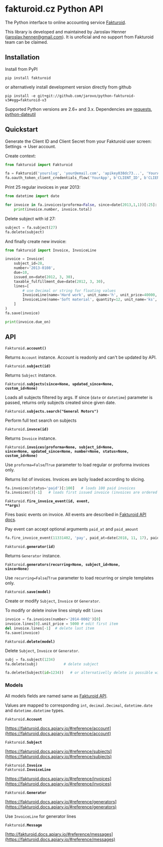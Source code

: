 # fakturoid.cz Python API

The Python interface to online accounting service [Fakturoid](http://fakturoid.cz/).

This library is developed and maintained by Jaroslav Henner ([jaroslav.henner@gmail.com](mailto:jaroslav.henner@gmail.com)).
It is unoficial and no support from Fakturoid team can be claimed.

## Installation

Install from PyPI

    pip install fakturoid

or alternatively install development version directly from github

    pip install -e git+git://github.com/jarovo/python-fakturoid-v3#egg=fakturoid-v3


Supported Python versions are 2.6+ and 3.x. Dependencies are [requests](https://pypi.python.org/pypi/requests),
[python-dateutil](https://pypi.python.org/pypi/python-dateutil/2.1)

## Quickstart

Generate the Client ID and Client Secret from your Fakturoid user screen: Settings → User account.

Create context:
```python
from fakturoid import Fakturoid

fa = Fakturoid('yourslug', 'your@email.com', 'apikey038dc73...', 'YourApp (yourname@example.com)')
fa.oauth_token_client_credentials_flow('YourApp', b'CLIENT_ID', b'CLIENT_SECRET')
```

Print 25 regular invoices in year 2013:
```python
from datetime import date

for invoice in fa.invoices(proforma=False, since=date(2013,1,1))[:25]:
    print(invoice.number, invoice.total)
```

Delete subject with id 27:
```python
subject = fa.subject(27)
fa.delete(subject)
```

And finally create new invoice:
```python
from fakturoid import Invoice, InvoiceLine

invoice = Invoice(
    subject_id=28,
    number='2013-0108',
    due=10,
    issued_on=date(2012, 3, 30),
    taxable_fulfillment_due=date(2012, 3, 30),
    lines=[
        # use Decimal or string for floating values
        InvoiceLine(name='Hard work', unit_name='h', unit_price=40000, vat_rate=20),
        InvoiceLine(name='Soft material', quantity=12, unit_name='ks', unit_price="4.60", vat_rate=20),
    ]
)
fa.save(invoice)

print(invoice.due_on)
```

## API

<code>Fakturoid.<b>account()</b></code>

Returns `Account` instance. Account is readonly and can't be updated by API.

<code>Fakturoid.<b>subject(id)</b></code>

Returns `Subject` instance.

<code>Fakturoid.<b>subjects(since=None, updated_since=None, custom_id=None)</b></code>

Loads all subjects filtered by args.
If since (`date` or `datetime`) parameter is passed, returns only subjects created since given date.

<code>Fakturoid.<b>subjects.search("General Motors")</b></code>

Perform full text search on subjects

<code>Fakturoid.<b>invoce(id)</b></code>

Returns `Invoice` instance.

<code>Fakturoid.<b>invoices(proforma=None, subject_id=None, since=None, updated_since=None, number=None, status=None, custom_id=None)</b></code>

Use `proforma=False`/`True` parameter to load regular or proforma invoices only.

Returns list of invoices. Invoices are lazily loaded according to slicing.
```python
fa.invoices(status='paid')[:100]   # loads 100 paid invoices
fa.invoices()[-1]   # loads first issued invoice (invoices are ordered from latest to first)
```

<code>Fakturoid.<b>fire_invoice_event(id, event, **args)</b></code>

Fires basic events on invoice. All events are described in [Fakturoid API docs](https://fakturoid.docs.apiary.io/#reference/invoices/invoice-actions/akce-nad-fakturou).

Pay event can accept optional arguments `paid_at` and `paid_amount`
```python
fa.fire_invoice_event(11331402, 'pay', paid_at=date(2018, 11, 17), paid_amount=2000)
```

<code>Fakturoid.<b>generator(id)</b></code>

Returns `Generator` instance.

<code>Fakturoid.<b>generators(recurring=None, subject_id=None, since=None)</b></code>

Use `recurring=False`/`True` parameter to load recurring or simple templates only.

<code>Fakturoid.<b>save(model)</b></code>

Create or modify `Subject`, `Invoice` or `Generator`.

To modify or delete inoive lines simply edit `lines`

```python
invoice = fa.invoices(number='2014-0002')[0]
invoice.lines[0].unit_price = 5000 # edit first item
del invoice.lines[-1]  # delete last item
fa.save(invoice)
```

<code>Fakturoid.<b>delete(model)</b></code><br>

Delete `Subject`, `Invoice` or `Generator`.

```python
subj = fa.subject(1234)
fa.delete(subj)            # delete subject

fa.delete(Subject(id=1234))   # or alternativelly delete is possible without object loading
```

### Models

All models fields are named same as  [Fakturoid API](https://fakturoid.docs.apiary.io/).

Values are mapped to corresponding `int`, `decimal.Decimal`, `datetime.date` and `datetime.datetime` types.

<code>Fakturoid.<b>Account</b></code>

[https://fakturoid.docs.apiary.io/#reference/account](https://fakturoid.docs.apiary.io/#reference/account)

<code>Fakturoid.<b>Subject</b></code>

[https://fakturoid.docs.apiary.io/#reference/subjects](https://fakturoid.docs.apiary.io/#reference/subjects)

<code>Fakturoid.<b>Invoice</b></code><br>
<code>Fakturoid.<b>InvoiceLine</b></code>

[https://fakturoid.docs.apiary.io/#reference/invoices](https://fakturoid.docs.apiary.io/#reference/invoices)

<code>Fakturoid.<b>Generator</b></code>

[https://fakturoid.docs.apiary.io/#reference/generators](https://fakturoid.docs.apiary.io/#reference/generators)

Use `InvoiceLine` for generator lines

<code>Fakturoid.<b>Message</b></code>

[http://fakturoid.docs.apiary.io/#reference/messages](https://fakturoid.docs.apiary.io/#reference/messages)